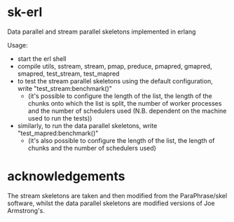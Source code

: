 # sk-erl
Data parallel and stream parallel skeletons implemented in erlang

Usage:
* start the erl shell
* compile utils, sstream, stream, pmap, preduce, pmapred, gmapred, smapred, test_stream, test_mapred
* to test the stream parallel skeletons using the default configuration, write "test_stream:benchmark()"
  - (it's possible to configure the length of the list, the length of the chunks onto which the list is split, the number of worker processes and the number of schedulers used (N.B. dependent on the machine used to run the tests))
* similarly, to run the data parallel skeletons, write "test_mapred:benchmark()"
  - (it's also possible to configure the length of the list, the length of chunks and the number of schedulers used)

# acknowledgements
The stream skeletons are taken and then modified from the ParaPhrase/skel software, whilst the data parallel skeletons are modified versions of Joe Armstrong's.
